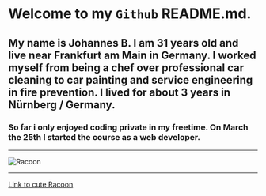 # Welcome to my `Github` README.md.  
## My name is Johannes B. I am 31 years old and live near Frankfurt am Main in Germany. I worked myself from being a chef over professional car cleaning to car painting and service engineering in fire prevention. I lived for about 3 years in Nürnberg / Germany.
### So far i only enjoyed coding private in my freetime. On March the 25th I started the course as a web developer.  
---
![Racoon](https://upload.wikimedia.org/wikipedia/commons/e/ed/Raccoon_%28Procyon_lotor%29_2.jpg)

---
[Link to cute Racoon](https://www.youtube.com/watch?v=qkTzDh8IKNU)
